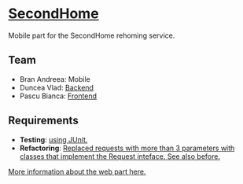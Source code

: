 # [SecondHome](https://www.secondhome.fragmentedpixel.com/)

Mobile part for the SecondHome rehoming service.

## Team
* Bran Andreea: Mobile
* Duncea Vlad: [Backend](https://github.com/VladDuncea/SecondHome/tree/master/WEB/server)
* Pascu Bianca: [Frontend](https://github.com/VladDuncea/SecondHome/tree/master/WEB)

## Requirements

* **Testing**: [using JUnit.](https://github.com/brandreea/SecondHome/tree/master/app/src/androidTest/java/com/secondhome)
* **Refactoring**: [Replaced requests with more than 3 parameters with classes that implement the Request inteface. ](https://github.com/brandreea/SecondHome/commit/e41c509780b17725669e5c25833c6875082fbd0e)[See also before.](https://github.com/brandreea/SecondHome/commit/7e8437f91dc3da81b5bb555ae61524d33a9f55d2)

[More information about the web part here.](https://github.com/VladDuncea/SecondHome)

